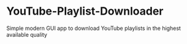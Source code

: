 # YouTube-Playlist-Downloader
Simple modern GUI app to download YouTube playlists in the highest available quality
